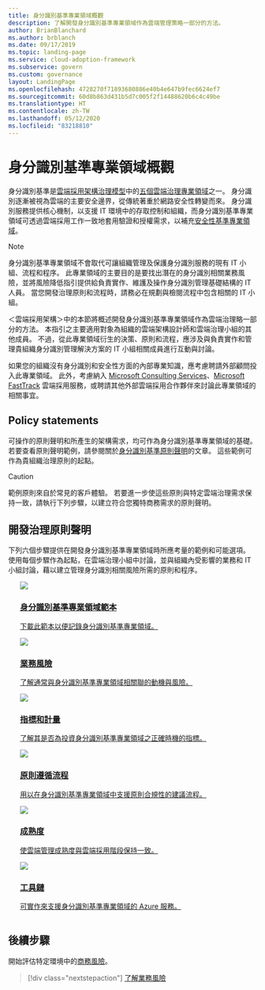 ```yaml
---
title: 身分識別基準專業領域概觀
description: 了解開發身分識別基準專業領域作為雲端管理策略一部分的方法。
author: BrianBlanchard
ms.author: brblanch
ms.date: 09/17/2019
ms.topic: landing-page
ms.service: cloud-adoption-framework
ms.subservice: govern
ms.custom: governance
layout: LandingPage
ms.openlocfilehash: 4728270f71893680886e40b4e647b9fec6624ef7
ms.sourcegitcommit: 60d8b863d431b5d7c005f2f14488620b6c4c49be
ms.translationtype: HT
ms.contentlocale: zh-TW
ms.lasthandoff: 05/12/2020
ms.locfileid: "83218810"
---
```

# <a name="identity-baseline-discipline-overview"></a>身分識別基準專業領域概觀

身分識別基準是[雲端採用架構治理模型](../index.md)中的[五個雲端治理專業領域](../governance-disciplines.md)之一。 身分識別逐漸被視為雲端的主要安全邊界，從傳統著重於網路安全性轉變而來。 身分識別服務提供核心機制，以支援 IT 環境中的存取控制和組織，而身分識別基準專業領域可透過雲端採用工作一致地套用驗證和授權需求，以補充[安全性基準專業領域](../security-baseline/index.md)。

> [!NOTE]
> 身分識別基準專業領域不會取代可讓組織管理及保護身分識別服務的現有 IT 小組、流程和程序。 此專業領域的主要目的是要找出潛在的身分識別相關業務風險，並將風險降低指引提供給負責實作、維護及操作身分識別管理基礎結構的 IT 人員。 當您開發治理原則和流程時，請務必在規劃與檢閱流程中包含相關的 IT 小組。

＜雲端採用架構＞中的本節將概述開發身分識別基準專業領域作為雲端治理略一部分的方法。 本指引之主要適用對象為組織的雲端架構設計師和雲端治理小組的其他成員。 不過，從此專業領域衍生的決策、原則和流程，應涉及與負責實作和管理貴組織身分識別管理解決方案的 IT 小組相關成員進行互動與討論。

如果您的組織沒有身分識別和安全性方面的內部專業知識，應考慮聘請外部顧問投入此專業領域。 此外，考慮納入 [Microsoft Consulting Services](https://www.microsoft.com/industry/services/consulting)、[Microsoft FastTrack](https://azure.microsoft.com/programs/azure-fasttrack) 雲端採用服務，或聘請其他外部雲端採用合作夥伴來討論此專業領域的相關事宜。

## <a name="policy-statements"></a>Policy statements

可操作的原則聲明和所產生的架構需求，均可作為身分識別基準專業領域的基礎。 若要查看原則聲明範例，請參閱關於[身分識別基準原則聲明](./policy-statements.md)的文章。 這些範例可作為貴組織治理原則的起點。

> [!CAUTION]
> 範例原則來自於常見的客戶體驗。 若要進一步使這些原則與特定雲端治理需求保持一致，請執行下列步驟，以建立符合您獨特商務需求的原則聲明。

## <a name="develop-governance-policy-statements"></a>開發治理原則聲明

下列六個步驟提供在開發身分識別基準專業領域時所應考量的範例和可能選項。 使用每個步驟作為起點，在雲端治理小組中討論，並與組織內受影響的業務和 IT 小組討論，藉以建立管理身分識別相關風險所需的原則和程序。

<!-- markdownlint-disable MD033 -->

<ul class="panelContent cardsE">
    <li style="display: flex; flex-direction: column;">
        <a href="./template.md">
            <div class="cardSize">
                <div class="cardPadding" >
                    <div class="card" >
                        <div class="cardImageOuter">
                            <div class="cardImage">
                                <img src="../../_images/govern/process-template.png" class="x-hidden-focus"/>
                            </div>
                        </div>
                        <div class="cardText" style="padding-left:0px;">
                            <h3>身分識別基準專業領域範本</h3>
                            <p class="x-hidden-focus">下載此範本以便記錄身分識別基準專業領域。</p>
                        </div>
                    </div>
                </div>
            </div>
        </a>
    </li>
    <li style="display: flex; flex-direction: column;">
        <a href="./business-risks.md">
            <div class="cardSize">
                <div class="cardPadding" >
                    <div class="card" >
                        <div class="cardImageOuter">
                            <div class="cardImage">
                                <img src="../../_images/govern/process-risks.png" class="x-hidden-focus"/>
                            </div>
                        </div>
                        <div class="cardText" style="padding-left:0px;">
                            <h3>業務風險</h3>
                            <p class="x-hidden-focus">了解通常與身分識別基準專業領域相關聯的動機與風險。</p>
                        </div>
                    </div>
                </div>
            </div>
        </a>
    </li>
    <li style="display: flex; flex-direction: column;">
        <a href="./metrics-tolerance.md">
            <div class="cardSize">
                <div class="cardPadding" >
                    <div class="card" >
                        <div class="cardImageOuter">
                            <div class="cardImage">
                                <img src="../../_images/govern/process-metrics.png" class="x-hidden-focus"/>
                            </div>
                        </div>
                        <div class="cardText" style="padding-left:0px;">
                            <h3>指標和計量</h3>
                            <p class="x-hidden-focus">了解其是否為投資身分識別基準專業領域之正確時機的指標。</p>
                        </div>
                    </div>
                </div>
            </div>
        </a>
    </li>
    <li style="display: flex; flex-direction: column;">
        <a href="./compliance-processes.md">
            <div class="cardSize">
                <div class="cardPadding" >
                    <div class="card" >
                        <div class="cardImageOuter">
                            <div class="cardImage">
                                <img src="../../_images/govern/process-enforce.png" class="x-hidden-focus"/>
                            </div>
                        </div>
                        <div class="cardText" style="padding-left:0px;">
                            <h3>原則遵循流程</h3>
                            <p class="x-hidden-focus">用以在身分識別基準專業領域中支援原則合規性的建議流程。</p>
                        </div>
                    </div>
                </div>
            </div>
        </a>
    </li>
    <li style="display: flex; flex-direction: column;">
        <a href="./discipline-improvement.md">
            <div class="cardSize">
                <div class="cardPadding" >
                    <div class="card" >
                        <div class="cardImageOuter">
                            <div class="cardImage">
                                <img src="../../_images/govern/process-maturity.png" class="x-hidden-focus"/>
                            </div>
                        </div>
                        <div class="cardText" style="padding-left:0px;">
                            <h3>成熟度</h3>
                            <p class="x-hidden-focus">使雲端管理成熟度與雲端採用階段保持一致。</p>
                        </div>
                    </div>
                </div>
            </div>
        </a>
    </li>
    <li style="display: flex; flex-direction: column;">
        <a href="./toolchain.md">
            <div class="cardSize">
                <div class="cardPadding" >
                    <div class="card" >
                        <div class="cardImageOuter">
                            <div class="cardImage">
                                <img src="../../_images/govern/process-toolchain.png" class="x-hidden-focus"/>
                            </div>
                        </div>
                        <div class="cardText" style="padding-left:0px;">
                            <h3>工具鏈</h3>
                            <p class="x-hidden-focus">可實作來支援身分識別基準專業領域的 Azure 服務。</p>
                        </div>
                    </div>
                </div>
            </div>
        </a>
    </li>
</ul>

<!-- markdownlint-enable MD033 -->

## <a name="next-steps"></a>後續步驟

開始評估特定環境中的[商務風險](./business-risks.md)。

> [!div class="nextstepaction"]
> [了解業務風險](./business-risks.md)
